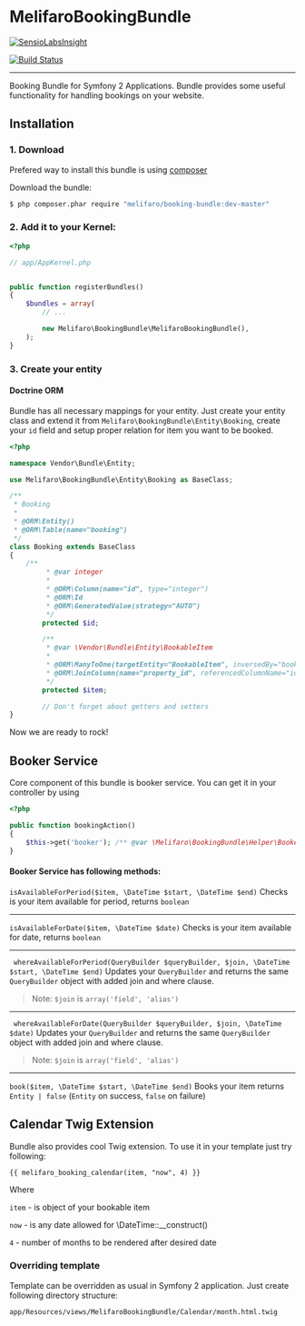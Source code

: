 MelifaroBookingBundle
=============
[![SensioLabsInsight](https://insight.sensiolabs.com/projects/077bcf9f-3153-423b-bd97-dd580ab81d4c/big.png)](https://insight.sensiolabs.com/projects/077bcf9f-3153-423b-bd97-dd580ab81d4c)

[![Build Status](https://travis-ci.org/me1ifaro/MelifaroBookingBundle.svg?branch=master)](https://travis-ci.org/me1ifaro/MelifaroBookingBundle)

-------------

Booking Bundle for Symfony 2 Applications. Bundle provides some useful functionality for handling bookings
on your website.


Installation
-------------

### 1. Download
Prefered way to install this bundle is using [composer](http://getcomposer.org)

Download the bundle:
```bash
$ php composer.phar require "melifaro/booking-bundle:dev-master"
```
### 2. Add it to your Kernel:

```php
<?php

// app/AppKernel.php


public function registerBundles()
{
    $bundles = array(
        // ...

        new Melifaro\BookingBundle\MelifaroBookingBundle(),
    );
}
```
### 3. Create your entity

#### Doctrine ORM
Bundle has all necessary mappings for your entity. Just create your entity class and extend it from
```Melifaro\BookingBundle\Entity\Booking```, create your ```id``` field and setup proper relation for
item you want to be booked.

```php
<?php

namespace Vendor\Bundle\Entity;

use Melifaro\BookingBundle\Entity\Booking as BaseClass;

/**
 * Booking
 *
 * @ORM\Entity()
 * @ORM\Table(name="booking")
 */
class Booking extends BaseClass
{
    /**
         * @var integer
         *
         * @ORM\Column(name="id", type="integer")
         * @ORM\Id
         * @ORM\GeneratedValue(strategy="AUTO")
         */
        protected $id;

        /**
         * @var \Vendor\Bundle\Entity\BookableItem
         *
         * @ORM\ManyToOne(targetEntity="BookableItem", inversedBy="bookings")
         * @ORM\JoinColumn(name="property_id", referencedColumnName="id")
         */
        protected $item;

        // Don't forget about getters and setters
}

```

Now we are ready to rock!

Booker Service
--------------

Core component of this bundle is booker service. You can get it in your controller by using
```php
<?php

public function bookingAction()
{
    $this->get('booker'); /** @var \Melifaro\BookingBundle\Helper\Booker */
}
```

#### Booker Service has following methods:

``` isAvailableForPeriod($item, \DateTime $start, \DateTime $end) ``` Checks is your item available for period,
returns ```boolean```

---

``` isAvailableForDate($item, \DateTime $date) ``` Checks is your item available for date, returns ```boolean```

---

``` whereAvailableForPeriod(QueryBuilder $queryBuilder, $join, \DateTime $start, \DateTime $end)``` Updates your
```QueryBuilder``` and returns the same ```QueryBuilder``` object with added join and where clause.
> Note: ```$join``` is ```array('field', 'alias')```

---

``` whereAvailableForDate(QueryBuilder $queryBuilder, $join, \DateTime $date)``` Updates your
```QueryBuilder``` and returns the same ```QueryBuilder``` object with added join and where clause.
> Note: ```$join``` is ```array('field', 'alias')```

---

``` book($item, \DateTime $start, \DateTime $end) ``` Books your item returns ```Entity | false``` (```Entity```
on success, ```false``` on failure)

Calendar Twig Extension
-----------------------

Bundle also provides cool Twig extension. To use it in your template just try following:

```twig
{{ melifaro_booking_calendar(item, "now", 4) }}
```

Where

```item``` - is object of your bookable item

```now```  -  is any date allowed for \DateTime::__construct()

```4```    -  number of months to be rendered after desired date

### Overriding template

Template can be overridden as usual in Symfony 2 application.
Just create following directory structure:

```
app/Resources/views/MelifaroBookingBundle/Calendar/month.html.twig
```